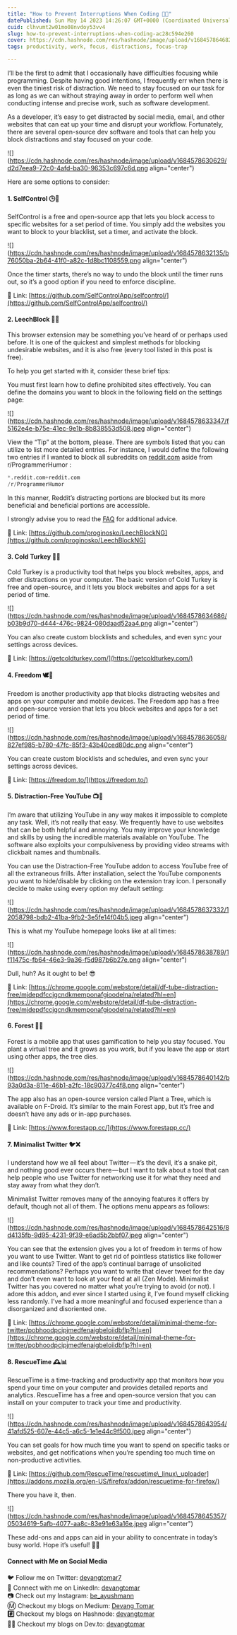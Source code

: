 ```yaml
---
title: "How to Prevent Interruptions When Coding 🚫📱"
datePublished: Sun May 14 2023 14:26:07 GMT+0000 (Coordinated Universal Time)
cuid: clhvumt2w01mo08nvdoy53vv4
slug: how-to-prevent-interruptions-when-coding-ac28c594e260
cover: https://cdn.hashnode.com/res/hashnode/image/upload/v1684578646820/13d67aca-089d-460d-91b0-c9292ce29c31.jpeg
tags: productivity, work, focus, distractions, focus-trap

---
```


I’ll be the first to admit that I occasionally have difficulties focusing while programming. Despite having good intentions, I frequently err when there is even the tiniest risk of distraction. We need to stay focused on our task for as long as we can without straying away in order to perform well when conducting intense and precise work, such as software development.

As a developer, it’s easy to get distracted by social media, email, and other websites that can eat up your time and disrupt your workflow. Fortunately, there are several open-source dev software and tools that can help you block distractions and stay focused on your code.

![](https://cdn.hashnode.com/res/hashnode/image/upload/v1684578630629/d2d7eea9-72c0-4afd-ba30-96353c697c6d.png align="center")

Here are some options to consider:

#### **1\. SelfControl 🕒👀**

SelfControl is a free and open-source app that lets you block access to specific websites for a set period of time. You simply add the websites you want to block to your blacklist, set a timer, and activate the block.

![](https://cdn.hashnode.com/res/hashnode/image/upload/v1684578632135/b76050ba-2b64-41f0-a82c-1d8bc1108559.png align="center")

Once the timer starts, there’s no way to undo the block until the timer runs out, so it’s a good option if you need to enforce discipline.

🔗 Link: [https://github.com/SelfControlApp/selfcontrol/](https://github.com/SelfControlApp/selfcontrol/)

#### **2\. LeechBlock 🐛🚫**

This browser extension may be something you’ve heard of or perhaps used before. It is one of the quickest and simplest methods for blocking undesirable websites, and it is also free (every tool listed in this post is free).

To help you get started with it, consider these brief tips:

You must first learn how to define prohibited sites effectively. You can define the domains you want to block in the following field on the settings page:

![](https://cdn.hashnode.com/res/hashnode/image/upload/v1684578633347/f5162e4e-b75e-41ec-9e1b-8b838553d508.jpeg align="center")

View the “Tip” at the bottom, please. There are symbols listed that you can utilize to list more detailed entries. For instance, I would define the following two entries if I wanted to block all subreddits on [reddit.com](http://reddit.com/) aside from r/ProgrammerHumor :

```python
*.reddit.com+reddit.com
/r/ProgrammerHumor
```

In this manner, Reddit’s distracting portions are blocked but its more beneficial and beneficial portions are accessible.

I strongly advise you to read the [FAQ](https://www.proginosko.com/leechblock/faq/) for additional advice.

🔗 Link: [https://github.com/proginosko/LeechBlockNG](https://github.com/proginosko/LeechBlockNG)

#### **3\. Cold Turkey 🥶🦃**

Cold Turkey is a productivity tool that helps you block websites, apps, and other distractions on your computer. The basic version of Cold Turkey is free and open-source, and it lets you block websites and apps for a set period of time.

![](https://cdn.hashnode.com/res/hashnode/image/upload/v1684578634686/b03b9d70-d444-476c-9824-080daad52aa4.png align="center")

You can also create custom blocklists and schedules, and even sync your settings across devices.

🔗 Link: [https://getcoldturkey.com/](https://getcoldturkey.com/)

#### **4\. Freedom 🕊️📵**

Freedom is another productivity app that blocks distracting websites and apps on your computer and mobile devices. The Freedom app has a free and open-source version that lets you block websites and apps for a set period of time.

![](https://cdn.hashnode.com/res/hashnode/image/upload/v1684578636058/827ef985-b780-47fc-85f3-43b40ced80dc.png align="center")

You can create custom blocklists and schedules, and even sync your settings across devices.

🔗 Link: [https://freedom.to/](https://freedom.to/)

#### **5\. Distraction-Free YouTube 📺🚫**

I’m aware that utilizing YouTube in any way makes it impossible to complete any task. Well, it’s not really that easy. We frequently have to use websites that can be both helpful and annoying. You may improve your knowledge and skills by using the incredible materials available on YouTube. The software also exploits your compulsiveness by providing video streams with clickbait names and thumbnails.

You can use the Distraction-Free YouTube addon to access YouTube free of all the extraneous frills. After installation, select the YouTube components you want to hide/disable by clicking on the extension tray icon. I personally decide to make using every option my default setting:

![](https://cdn.hashnode.com/res/hashnode/image/upload/v1684578637332/12058798-bdb2-41ba-9fb2-3e5fe14f04b5.jpeg align="center")

This is what my YouTube homepage looks like at all times:

![](https://cdn.hashnode.com/res/hashnode/image/upload/v1684578638789/1f11475c-fb64-46e3-9a36-f5d987b6b27e.png align="center")

Dull, huh? As it ought to be! 😎

🔗 Link: [https://chrome.google.com/webstore/detail/df-tube-distraction-free/mjdepdfccjgcndkmemponafgioodelna/related?hl=en](https://chrome.google.com/webstore/detail/df-tube-distraction-free/mjdepdfccjgcndkmemponafgioodelna/related?hl=en)

#### **6\. Forest 🌳🌲**

Forest is a mobile app that uses gamification to help you stay focused. You plant a virtual tree and it grows as you work, but if you leave the app or start using other apps, the tree dies.

![](https://cdn.hashnode.com/res/hashnode/image/upload/v1684578640142/b93a0d3a-811e-46b1-a2fc-18c90377c4f8.png align="center")

The app also has an open-source version called Plant a Tree, which is available on F-Droid. It’s similar to the main Forest app, but it’s free and doesn’t have any ads or in-app purchases.

🔗 Link: [https://www.forestapp.cc/](https://www.forestapp.cc/)

#### **7\. Minimalist Twitter 🐦❌**

I understand how we all feel about Twitter — it’s the devil, it’s a snake pit, and nothing good ever occurs there — but I want to talk about a tool that can help people who use Twitter for networking use it for what they need and stay away from what they don’t.

Minimalist Twitter removes many of the annoying features it offers by default, though not all of them. The options menu appears as follows:

![](https://cdn.hashnode.com/res/hashnode/image/upload/v1684578642516/8d4135fb-9d95-4231-9f39-e6ad5b2bbf07.jpeg align="center")

You can see that the extension gives you a lot of freedom in terms of how you want to use Twitter. Want to get rid of pointless statistics like follower and like counts? Tired of the app’s continual barrage of unsolicited recommendations? Perhaps you want to write that clever tweet for the day and don’t even want to look at your feed at all (Zen Mode). Minimalist Twitter has you covered no matter what you’re trying to avoid (or not). I adore this addon, and ever since I started using it, I’ve found myself clicking less randomly. I’ve had a more meaningful and focused experience than a disorganized and disoriented one.

🔗 Link: [https://chrome.google.com/webstore/detail/minimal-theme-for-twitter/pobhoodpcipjmedfenaigbeloiidbflp?hl=en](https://chrome.google.com/webstore/detail/minimal-theme-for-twitter/pobhoodpcipjmedfenaigbeloiidbflp?hl=en)

#### **8\. RescueTime 🕰️📊**

RescueTime is a time-tracking and productivity app that monitors how you spend your time on your computer and provides detailed reports and analytics. RescueTime has a free and open-source version that you can install on your computer to track your time and productivity.

![](https://cdn.hashnode.com/res/hashnode/image/upload/v1684578643954/41afd525-607e-44c5-a6c5-1e1e44c9f500.jpeg align="center")

You can set goals for how much time you want to spend on specific tasks or websites, and get notifications when you’re spending too much time on non-productive activities.

🔗 Link: [https://github.com/RescueTime/rescuetime\_linux\_uploader](https://addons.mozilla.org/en-US/firefox/addon/rescuetime-for-firefox/)

There you have it, then.

![](https://cdn.hashnode.com/res/hashnode/image/upload/v1684578645357/05034619-5afb-4077-aa8c-83e91e63a16e.jpeg align="center")

These add-ons and apps can aid in your ability to concentrate in today’s busy world. Hope it’s useful! 💪🏻

#### **Connect with Me on Social Media**

🐦 Follow me on Twitter: [devangtomar7](https://twitter.com/devangtomar7)  
🔗 Connect with me on LinkedIn: [devangtomar](https://www.linkedin.com/in/devangtomar)  
📷 Check out my Instagram: [be\_ayushmann](https://instagram.com/be_ayushmann)  
Ⓜ️ Checkout my blogs on Medium: [Devang Tomar](https://medium.com/u/8f5e1c86129d?source=post_page-----e42119a306ca--------------------------------)  
**#️⃣** Checkout my blogs on Hashnode: [devangtomar](https://devangtomar.hashnode.dev/)  
**🧑‍💻** Checkout my blogs on Dev.to: [devangtomar](https://dev.to/devangtomar)